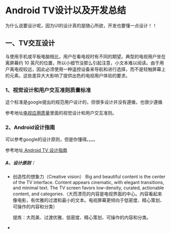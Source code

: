 # Android TV设计以及开发总结
为什么说要设计呢，因为UI的设计真的是随心所欲，开发也要懂一点设计！！
## 一、TV交互设计
  与使用手机或平板电脑相比，用户在看电视时有不同的期望。典型的电视用户坐在离屏幕约 10 英尺的位置，所以小细节没那么引起注意，小文本难以阅读。由于用户离电视较远，因此必须使用一种遥控设备来导航和进行选择，而不是轻触屏幕上的元素。这些差异大大影响了提供出色的电视用户体验的要求。
### 1、视觉设计和用户交互准则质量标准
  这个标准是google提出的规范用户设计的，但很多设计并没有遵循，也很少遵循

参考地址[电视应用质量](https://developer.android.google.cn/docs/quality-guidelines/tv-app-quality)里面的视觉设计和用户交互准则。

### 2、Android设计指南
  可以参考google的设计原则，但是你懂得。。。。
  
  参考地址[ Android TV 设计指南](https://designguidelines.withgoogle.com/android-tv/tv-apps/app-structure.html)
##### A、设计原则：
  - 创造性的想象力（Creative vision）
    Big and beautiful content is the center of the TV interface. Content appears cinematic, with elegant transitions, and minimal text. The TV screen favors low-density, curated, actionable content, and categories.（大而漂亮的内容是电视界面的中心。内容看起来像电影，有优雅的过渡和最小的文本。电视屏幕更倾向于低密度、精心策划、可操作的内容和分类）
    
    提炼：大而美、过渡优雅、低密度、精心策划、可操作的内容和分类。
  - 
